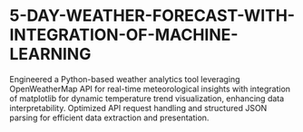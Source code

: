 # 5-DAY-WEATHER-FORECAST-WITH-INTEGRATION-OF-MACHINE-LEARNING
Engineered a Python-based weather analytics tool leveraging OpenWeatherMap API for real-time meteorological insights with integration of matplotlib for dynamic temperature trend visualization, enhancing data interpretability. Optimized API request handling and structured JSON parsing for efficient data extraction and presentation.
